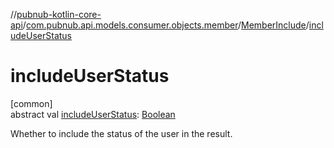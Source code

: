 //[pubnub-kotlin-core-api](../../../index.md)/[com.pubnub.api.models.consumer.objects.member](../index.md)/[MemberInclude](index.md)/[includeUserStatus](include-user-status.md)

# includeUserStatus

[common]\
abstract val [includeUserStatus](include-user-status.md): [Boolean](https://kotlinlang.org/api/latest/jvm/stdlib/kotlin/-boolean/index.html)

Whether to include the status of the user in the result.
